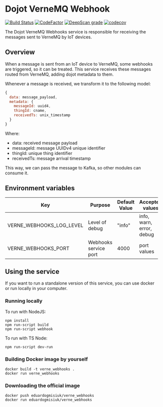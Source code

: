 # **Dojot VerneMQ Webhook**

[![Build Status](https://travis-ci.com//dojot/ejbca.svg?branch=development)](https://travis-ci.com/dojot/ejbca)
[![CodeFactor](https://www.codefactor.io/repository/github/dojot/ejbca/badge)](https://www.codefactor.io/repository/github/dojot/ejbca)
[![DeepScan grade](https://deepscan.io/api/teams/5314/projects/7122/branches/66277/badge/grade.svg)](https://deepscan.io/dashboard#view=project&tid=5314&pid=7122&bid=66277)
[![codecov](https://codecov.io/gh/dojot/ejbca/branch/development/graph/badge.svg)](https://codecov.io/gh/dojot/ejbca)

The Dojot VerneMQ Webhooks service is responsible for receiving the messages sent to VerneMQ by IoT devices.

## **Overview**

When a message is sent from an IoT device to VerneMQ, some webhooks are triggered, so it can be treated.
This service receives these messages routed from VerneMQ, adding dojot metadata to them.

Whenever a message is received, we transform it to the following model:
```js
{
  data: message_payload,
  metadata: {
    messageId: uuid4,
    thingId: cname,
    receivedTs: unix_timestamp
  }
}
```

Where:
- data: received message payload
- messageId: message UUIDv4 unique identifier
- thingId: unique thing identifier
- receivedTs: message arrival timestamp

This way, we can pass the message to Kafka, so other modules can consume it.

## **Environment variables**

Key                      | Purpose                                                       | Default Value  | Accepted values
-----------------------  | --------------------------------------------------------------| -------------- | -------------------------
VERNE_WEBHOOKS_LOG_LEVEL | Level of debug                                                | "info"         | info, warn, error, debug
VERNE_WEBHOOKS_PORT      | Webhooks service port                                         | 4000           | port values

## **Using the service**

If you want to run a standalone version of this service, you can use docker or run locally in your computer.

### **Running locally**

To run with NodeJS:

```shell
npm install
npm run-script build
npm run-script webhook
```

To run with TS Node:

```shell
npm run-script dev-run
```

### **Building Docker image by yourself**

```shell
docker build -t verne_webhooks .
docker run verne_webhooks
```

### **Downloading the official image**

```shell
docker push eduardogmisiuk/verne_webhooks
docker run eduardogmisiuk/verne_webhooks
```
